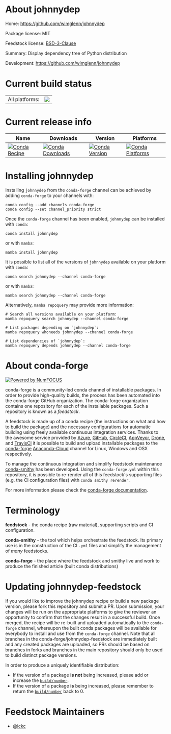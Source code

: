 About johnnydep
===============

Home: https://github.com/wimglenn/johnnydep

Package license: MIT

Feedstock license: [BSD-3-Clause](https://github.com/conda-forge/johnnydep-feedstock/blob/main/LICENSE.txt)

Summary: Display dependency tree of Python distribution

Development: https://github.com/wimglenn/johnnydep

Current build status
====================


<table><tr><td>All platforms:</td>
    <td>
      <a href="https://dev.azure.com/conda-forge/feedstock-builds/_build/latest?definitionId=11433&branchName=main">
        <img src="https://dev.azure.com/conda-forge/feedstock-builds/_apis/build/status/johnnydep-feedstock?branchName=main">
      </a>
    </td>
  </tr>
</table>

Current release info
====================

| Name | Downloads | Version | Platforms |
| --- | --- | --- | --- |
| [![Conda Recipe](https://img.shields.io/badge/recipe-johnnydep-green.svg)](https://anaconda.org/conda-forge/johnnydep) | [![Conda Downloads](https://img.shields.io/conda/dn/conda-forge/johnnydep.svg)](https://anaconda.org/conda-forge/johnnydep) | [![Conda Version](https://img.shields.io/conda/vn/conda-forge/johnnydep.svg)](https://anaconda.org/conda-forge/johnnydep) | [![Conda Platforms](https://img.shields.io/conda/pn/conda-forge/johnnydep.svg)](https://anaconda.org/conda-forge/johnnydep) |

Installing johnnydep
====================

Installing `johnnydep` from the `conda-forge` channel can be achieved by adding `conda-forge` to your channels with:

```
conda config --add channels conda-forge
conda config --set channel_priority strict
```

Once the `conda-forge` channel has been enabled, `johnnydep` can be installed with `conda`:

```
conda install johnnydep
```

or with `mamba`:

```
mamba install johnnydep
```

It is possible to list all of the versions of `johnnydep` available on your platform with `conda`:

```
conda search johnnydep --channel conda-forge
```

or with `mamba`:

```
mamba search johnnydep --channel conda-forge
```

Alternatively, `mamba repoquery` may provide more information:

```
# Search all versions available on your platform:
mamba repoquery search johnnydep --channel conda-forge

# List packages depending on `johnnydep`:
mamba repoquery whoneeds johnnydep --channel conda-forge

# List dependencies of `johnnydep`:
mamba repoquery depends johnnydep --channel conda-forge
```


About conda-forge
=================

[![Powered by
NumFOCUS](https://img.shields.io/badge/powered%20by-NumFOCUS-orange.svg?style=flat&colorA=E1523D&colorB=007D8A)](https://numfocus.org)

conda-forge is a community-led conda channel of installable packages.
In order to provide high-quality builds, the process has been automated into the
conda-forge GitHub organization. The conda-forge organization contains one repository
for each of the installable packages. Such a repository is known as a *feedstock*.

A feedstock is made up of a conda recipe (the instructions on what and how to build
the package) and the necessary configurations for automatic building using freely
available continuous integration services. Thanks to the awesome service provided by
[Azure](https://azure.microsoft.com/en-us/services/devops/), [GitHub](https://github.com/),
[CircleCI](https://circleci.com/), [AppVeyor](https://www.appveyor.com/),
[Drone](https://cloud.drone.io/welcome), and [TravisCI](https://travis-ci.com/)
it is possible to build and upload installable packages to the
[conda-forge](https://anaconda.org/conda-forge) [Anaconda-Cloud](https://anaconda.org/)
channel for Linux, Windows and OSX respectively.

To manage the continuous integration and simplify feedstock maintenance
[conda-smithy](https://github.com/conda-forge/conda-smithy) has been developed.
Using the ``conda-forge.yml`` within this repository, it is possible to re-render all of
this feedstock's supporting files (e.g. the CI configuration files) with ``conda smithy rerender``.

For more information please check the [conda-forge documentation](https://conda-forge.org/docs/).

Terminology
===========

**feedstock** - the conda recipe (raw material), supporting scripts and CI configuration.

**conda-smithy** - the tool which helps orchestrate the feedstock.
                   Its primary use is in the construction of the CI ``.yml`` files
                   and simplify the management of *many* feedstocks.

**conda-forge** - the place where the feedstock and smithy live and work to
                  produce the finished article (built conda distributions)


Updating johnnydep-feedstock
============================

If you would like to improve the johnnydep recipe or build a new
package version, please fork this repository and submit a PR. Upon submission,
your changes will be run on the appropriate platforms to give the reviewer an
opportunity to confirm that the changes result in a successful build. Once
merged, the recipe will be re-built and uploaded automatically to the
`conda-forge` channel, whereupon the built conda packages will be available for
everybody to install and use from the `conda-forge` channel.
Note that all branches in the conda-forge/johnnydep-feedstock are
immediately built and any created packages are uploaded, so PRs should be based
on branches in forks and branches in the main repository should only be used to
build distinct package versions.

In order to produce a uniquely identifiable distribution:
 * If the version of a package **is not** being increased, please add or increase
   the [``build/number``](https://docs.conda.io/projects/conda-build/en/latest/resources/define-metadata.html#build-number-and-string).
 * If the version of a package **is** being increased, please remember to return
   the [``build/number``](https://docs.conda.io/projects/conda-build/en/latest/resources/define-metadata.html#build-number-and-string)
   back to 0.

Feedstock Maintainers
=====================

* [@ickc](https://github.com/ickc/)

